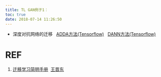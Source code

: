 ```yaml
---
title: TL GAN例子1：
toc: true
date: 2018-07-14 11:26:50
---
```





* 深度对抗网络的迁移   [ADDA方法(Tensorflow)](https://github.com/erictzeng/adda)   [DANN方法(Tensorflow)](https://github.com/jindongwang/tf-dann)









# REF

1. [迁移学习简明手册](https://github.com/jindongwang/transferlearning-tutorial)  [王晋东](https://zhuanlan.zhihu.com/p/35352154)
